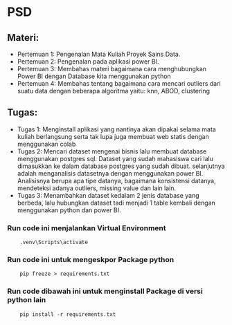 # PSD

## Materi:

- Pertemuan 1: Pengenalan Mata Kuliah Proyek Sains Data.
- Pertemuan 2: Pengenalan pada aplikasi power BI.
- Pertemuan 3: Membahas materi bagaimana cara menghubungkan Power BI dengan Database kita menggunakan python
- Pertemuan 4: Membahas tentang bagaimana cara mencari outliers dari suatu data dengan beberapa algoritma yaitu: knn, ABOD, clustering

## Tugas:

- Tugas 1: Menginstall aplikasi yang nantinya akan dipakai selama mata kuliah berlangsung serta tak lupa juga membuat web statis dengan menggunakan colab
- Tugas 2: Mencari dataset mengenai bisnis lalu membuat database menggunakan postgres sql. Dataset yang sudah mahasiswa cari lalu dimasukkan ke dalam database postgres yang sudah dibuat. selanjutnya adalah menganalisis datasetnya dengan menggunakan power BI. Analisisnya berupa apa tipe datanya, bagaimana konsistensi datanya, mendeteksi adanya outliers, missing value dan lain lain.
- Tugas 3: Menambahkan dataset kedalam 2 jenis database yang berbeda, lalu hubungkan dataset tadi menjadi 1 table kembali dengan menggunakan python dan power BI. 




### Run code ini menjalankan Virtual Environment

        .venv\Scripts\activate

### Run code ini untuk mengeskpor Package python

        pip freeze > requirements.txt

### Run code dibawah ini untuk menginstall Package di versi python lain

        pip install -r requirements.txt
